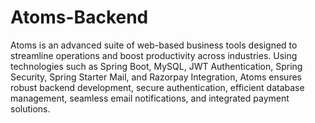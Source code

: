 # Atoms-Backend
Atoms is an advanced suite of web-based business tools designed to streamline operations and boost productivity across industries. Using technologies such as Spring Boot, MySQL, JWT Authentication, Spring Security, Spring Starter Mail, and Razorpay Integration, Atoms ensures robust backend development, secure authentication, efficient database management, seamless email notifications, and integrated payment solutions.

